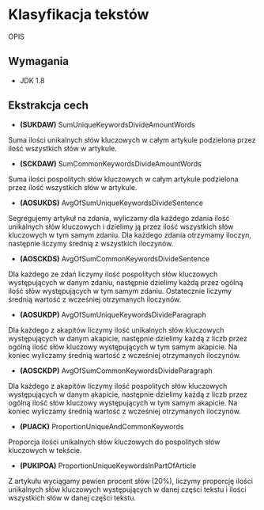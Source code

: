 # Klasyfikacja tekstów
OPIS

## Wymagania
- JDK 1.8

## Ekstrakcja cech

- **(SUKDAW)** SumUniqueKeywordsDivideAmountWords

Suma ilości unikalnych słów kluczowych w całym artykule podzielona przez ilość wszystkich słów w artykule.

- **(SCKDAW)** SumCommonKeywordsDivideAmountWords

Suma ilości pospolitych słów kluczowych w całym artykule podzielona przez ilość wszystkich słów w artykule.

- **(AOSUKDS)** AvgOfSumUniqueKeywordsDivideSentence

Segregujemy artykuł na zdania, wyliczamy dla każdego zdania ilość unikalnych słów kluczowych i dzielimy ją przez
ilość wszystkich słów kluczowych w tym samym zdaniu. Dla każdego zdania otrzymamy iloczyn, następnie liczymy średnią z 
wszystkich iloczynów.

- **(AOSCKDS)** AvgOfSumCommonKeywordsDivideSentence

Dla każdego ze zdań liczymy ilość pospolitych słów kluczowych występujących w danym zdaniu,
następnie dzielimy każdą przez ogólną ilość słów występujących w tym samym zdaniu.
Ostatecznie liczymy średnią wartość z wcześniej otrzymanych iloczynów.

- **(AOSUKDP)** AvgOfSumUniqueKeywordsDivideParagraph

Dla każdego z akapitów liczymy ilość unikalnych słów kluczowych występujących w danym akapicie,
następnie dzielimy każdą z liczb przez ogólną ilość słów kluczowy występujących w tym samym akapicie.
Na koniec wyliczamy średnią wartość z wcześniej otrzymanych iloczynów.

- **(AOSCKDP)** AvgOfSumCommonKeywordsDivideParagraph

Dla każdego z akapitów liczymy ilość pospolitych słów kluczowych występujących w danym akapicie,
następnie dzielimy każdą z liczb przez ogólną ilość słów kluczowy występujących w tym samym akapicie.
Na koniec wyliczamy średnią wartość z wcześniej otrzymanych iloczynów.

- **(PUACK)** ProportionUniqueAndCommonKeywords

Proporcja ilości unikalnych słów kluczowych do pospolitych słów kluczowych w tekście.

- **(PUKIPOA)** ProportionUniqueKeywordsInPartOfArticle

Z artykułu wyciągamy pewien procent słów (20%),
liczymy proporcję ilości unikalnych słów kluczowych występujących w danej części tekstu i
ilości wszystkich słów w danej części tekstu.